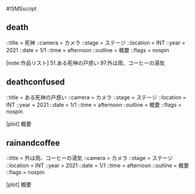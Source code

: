 #!SMSscript

## death

::title = 死神
::camera = カメラ
::stage = ステージ
::location = INT
::year = 2021
::date = 1/1
::time = afternoon
::outline = 概要
::flags = nospin

[note:作品リスト]
51.ある死神の戸惑い
97.外は雨、コーヒーの湯気

## deathconfused

::title = ある死神の戸惑い
::camera = カメラ
::stage = ステージ
::location = INT
::year = 2021
::date = 1/1
::time = afternoon
::outline = 概要
::flags = nospin

[plot]
概要

## rainandcoffee

::title = 外は雨、コーヒーの湯気
::camera = カメラ
::stage = ステージ
::location = INT
::year = 2021
::date = 1/1
::time = afternoon
::outline = 概要
::flags = nospin

[plot]
概要
